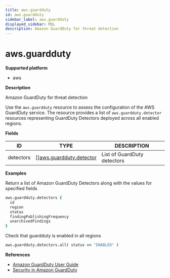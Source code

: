 ```yaml
---
title: aws.guardduty
id: aws.guardduty
sidebar_label: aws.guardduty
displayed_sidebar: MQL
description: Amazon GuardDuty for threat detection
---
```


# aws.guardduty

**Supported platform**

- aws

**Description**

Amazon GuardDuty for threat detection

Use the `aws.guardduty` resource to assess the configuration of the AWS GuardDuty service. The resource provides a list of `aws.guardduty.detector` resources representing GuardDuty Detectors deployed across all enabled regions.

**Fields**

| ID        | TYPE                                                          | DESCRIPTION                 |
| --------- | ------------------------------------------------------------- | --------------------------- |
| detectors | &#91;&#93;[aws.guardduty.detector](aws.guardduty.detector.md) | List of GuardDuty detectors |

**Examples**

Return a list of Amazon GuardDuty Detectors along with the values for specified fields

```coffee
aws.guardduty.detectors {
  id
  region
  status
  findingPublishingFrequency
  unarchivedFindings
}
```

Check that guardduty is enabled in all regions

```coffee
aws.guardduty.detectors.all( status == "ENABLED" )
```

**References**

- [Amazon GuardDuty User Guide](https://docs.aws.amazon.com/guardduty/latest/ug/what-is-guardduty.html)
- [Security in Amazon GuardDuty](https://docs.aws.amazon.com/guardduty/latest/ug/security.html)
